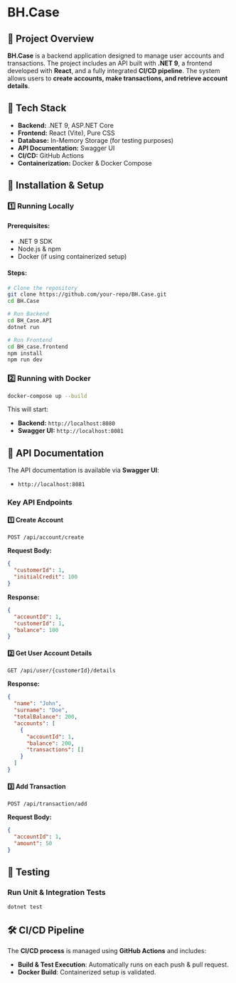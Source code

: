# BH.Case

## 📌 Project Overview

**BH.Case** is a backend application designed to manage user accounts and transactions. The project includes an API built with **.NET 9**, a frontend developed with **React**, and a fully integrated **CI/CD pipeline**. The system allows users to **create accounts, make transactions, and retrieve account details**.

## 🚀 Tech Stack

- **Backend:** .NET 9, ASP.NET Core
- **Frontend:** React (Vite), Pure CSS
- **Database:** In-Memory Storage (for testing purposes)
- **API Documentation:** Swagger UI
- **CI/CD:** GitHub Actions
- **Containerization:** Docker & Docker Compose

## 🔧 Installation & Setup

### **1️⃣ Running Locally**

#### Prerequisites:

- .NET 9 SDK
- Node.js & npm
- Docker (if using containerized setup)

#### Steps:

```sh
# Clone the repository
git clone https://github.com/your-repo/BH.Case.git
cd BH.Case

# Run Backend
cd BH_Case.API
dotnet run

# Run Frontend
cd BH_case.frontend
npm install
npm run dev
```

### **2️⃣ Running with Docker**

```sh
docker-compose up --build
```

This will start:

- **Backend:** `http://localhost:8080`
- **Swagger UI:** `http://localhost:8081`

## 📌 API Documentation

The API documentation is available via **Swagger UI**:
- `http://localhost:8081`

### **Key API Endpoints**

#### 1️⃣ Create Account

```http
POST /api/account/create
```

**Request Body:**

```json
{
  "customerId": 1,
  "initialCredit": 100
}
```

**Response:**

```json
{
  "accountId": 1,
  "customerId": 1,
  "balance": 100
}
```

#### 2️⃣ Get User Account Details

```http
GET /api/user/{customerId}/details
```

**Response:**

```json
{
  "name": "John",
  "surname": "Doe",
  "totalBalance": 200,
  "accounts": [
    {
      "accountId": 1,
      "balance": 200,
      "transactions": []
    }
  ]
}
```

#### 3️⃣ Add Transaction

```http
POST /api/transaction/add
```

**Request Body:**

```json
{
  "accountId": 1,
  "amount": 50
}
```

## 🧪 Testing

### **Run Unit & Integration Tests**

```sh
dotnet test
```

## 🛠 CI/CD Pipeline

The **CI/CD process** is managed using **GitHub Actions** and includes:
- **Build & Test Execution**: Automatically runs on each push & pull request.
- **Docker Build**: Containerized setup is validated.


